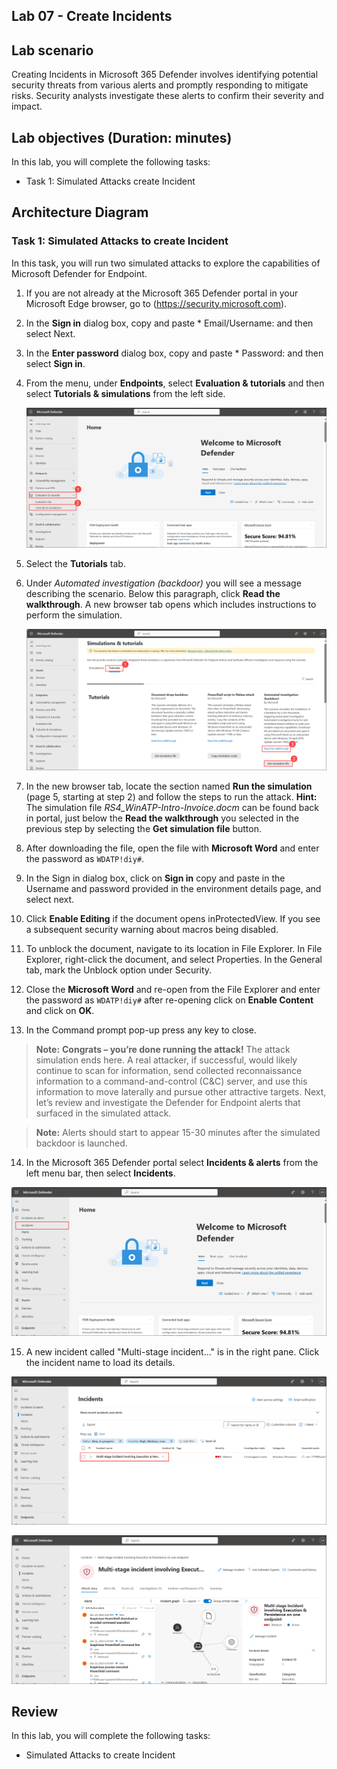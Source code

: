 ## Lab 07 - Create Incidents 

## Lab scenario

Creating Incidents in Microsoft 365 Defender involves identifying potential security threats from various alerts and promptly responding to mitigate risks. Security analysts investigate these alerts to confirm their severity and impact.

## Lab objectives (Duration:  minutes)

In this lab, you will complete the following tasks:
- Task 1: Simulated Attacks create Incident

## Architecture Diagram


### Task 1: Simulated Attacks to create Incident

In this task, you will run two simulated attacks to explore the capabilities of Microsoft Defender for Endpoint.

1. If you are not already at the Microsoft 365 Defender portal in your Microsoft Edge browser, go to (https://security.microsoft.com). 

1. In the **Sign in** dialog box, copy and paste * Email/Username: <inject key="AzureAdUserEmail"></inject> and then select Next.

1. In the **Enter password** dialog box, copy and paste * Password: <inject key="AzureAdUserPassword"></inject> and then select **Sign in**.

1. From the menu, under **Endpoints**, select **Evaluation & tutorials** and then select **Tutorials & simulations** from the left side.

   ![Picture 1](../Media/incident1.png)

1. Select the **Tutorials** tab.

1. Under *Automated investigation (backdoor)* you will see a message describing the scenario. Below this paragraph, click **Read the walkthrough**. A new browser tab opens which includes instructions to perform the simulation.

   ![Picture 1](../Media/incident2.png)

1. In the new browser tab, locate the section named **Run the simulation** (page 5, starting at step 2) and follow the steps to run the attack. **Hint:** The simulation file *RS4_WinATP-Intro-Invoice.docm* can be found back in portal, just below the **Read the walkthrough** you selected in the previous step by selecting the **Get simulation file** button. 

1. After downloading the file,  open the file with **Microsoft Word** and enter the password as `WDATP!diy#`.

1. In the Sign in dialog box, click on **Sign in** copy and paste in the Username and password provided in the environment details page, and select next.    

1. Click **Enable Editing** if the document opens inProtectedView. If you see a subsequent security warning about macros being disabled.    

1. To unblock the document, navigate to its location in File Explorer. In File Explorer, right-click the document, and select Properties. In the General tab, mark the Unblock option under Security.   

1. Close the **Microsoft Word** and re-open from the File Explorer and enter the password as `WDATP!diy#` after re-opening click on **Enable Content** and click on **OK**. 

1. In the Command prompt pop-up press any key to close. 
      
>**Note:** **Congrats – you’re done running the attack!** The attack simulation ends here. A real attacker, if successful, would likely continue to scan for information, send collected reconnaissance information to a command-and-control (C&C) server, and use this information to move laterally and pursue other attractive targets. Next, let’s review and investigate the Defender for Endpoint alerts that surfaced in the simulated attack.

>**Note:** Alerts should start to appear 15-30 minutes after the simulated backdoor is launched.

14. In the Microsoft 365 Defender portal select **Incidents & alerts** from the left menu bar, then select **Incidents**.

   ![Picture 1](../Media/incident3.png)

15. A new incident called "Multi-stage incident..." is in the right pane. Click the incident name to load its details.

   ![Picture 1](../Media/incident4.png)

   ![Picture 1](../Media/incident5.png)

## Review
In this lab, you will complete the following tasks:
- Simulated Attacks to create Incident
